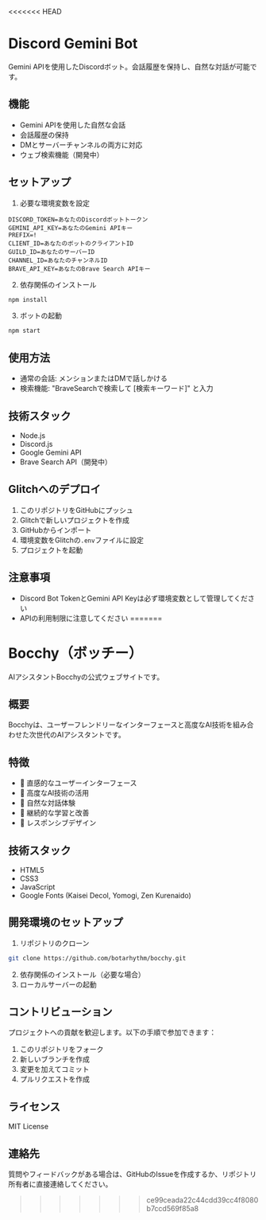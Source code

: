<<<<<<< HEAD
# Discord Gemini Bot

Gemini APIを使用したDiscordボット。会話履歴を保持し、自然な対話が可能です。

## 機能

- Gemini APIを使用した自然な会話
- 会話履歴の保持
- DMとサーバーチャンネルの両方に対応
- ウェブ検索機能（開発中）

## セットアップ

1. 必要な環境変数を設定
```env
DISCORD_TOKEN=あなたのDiscordボットトークン
GEMINI_API_KEY=あなたのGemini APIキー
PREFIX=!
CLIENT_ID=あなたのボットのクライアントID
GUILD_ID=あなたのサーバーID
CHANNEL_ID=あなたのチャンネルID
BRAVE_API_KEY=あなたのBrave Search APIキー
```

2. 依存関係のインストール
```bash
npm install
```

3. ボットの起動
```bash
npm start
```

## 使用方法

- 通常の会話: メンションまたはDMで話しかける
- 検索機能: "BraveSearchで検索して [検索キーワード]" と入力

## 技術スタック

- Node.js
- Discord.js
- Google Gemini API
- Brave Search API（開発中）

## Glitchへのデプロイ

1. このリポジトリをGitHubにプッシュ
2. Glitchで新しいプロジェクトを作成
3. GitHubからインポート
4. 環境変数をGlitchの`.env`ファイルに設定
5. プロジェクトを起動

## 注意事項

- Discord Bot TokenとGemini API Keyは必ず環境変数として管理してください
- APIの利用制限に注意してください 
=======
# Bocchy（ボッチー）

AIアシスタントBocchyの公式ウェブサイトです。

## 概要

Bocchyは、ユーザーフレンドリーなインターフェースと高度なAI技術を組み合わせた次世代のAIアシスタントです。

## 特徴

- 🎯 直感的なユーザーインターフェース
- 🤖 高度なAI技術の活用
- 💬 自然な対話体験
- 🔄 継続的な学習と改善
- 📱 レスポンシブデザイン

## 技術スタック

- HTML5
- CSS3
- JavaScript
- Google Fonts (Kaisei Decol, Yomogi, Zen Kurenaido)

## 開発環境のセットアップ

1. リポジトリのクローン
```bash
git clone https://github.com/botarhythm/bocchy.git
```

2. 依存関係のインストール（必要な場合）
3. ローカルサーバーの起動

## コントリビューション

プロジェクトへの貢献を歓迎します。以下の手順で参加できます：

1. このリポジトリをフォーク
2. 新しいブランチを作成
3. 変更を加えてコミット
4. プルリクエストを作成

## ライセンス

MIT License

## 連絡先

質問やフィードバックがある場合は、GitHubのIssueを作成するか、リポジトリ所有者に直接連絡してください。
>>>>>>> ce99ceada22c44cdd39cc4f8080b7ccd569f85a8
